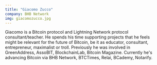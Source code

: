 ```yaml
---
title: "Giacomo Zucco"
company: BHB Network
img: giacomozucco.jpg
---
```


Giacomo is a Bitcoin protocol and Lightning Network protocol consultant/teacher. He spends his time supporting projects that he feels might be relevant for the future of Bitcoin, be it as educator, consultant, entrepreneur, maximalist or troll. Previously he was involved in GreenAddress, AssoBIT, BlockchainLab, Bitcoin Magazine. Currently he's advancing Bitcoin via BHB Network, BTCTimes, Relai, BCademy, Notarify.
